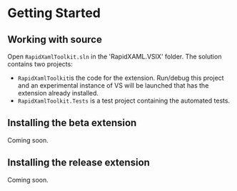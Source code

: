 # Getting Started




## Working with source

Open `RapidXamlToolkit.sln` in the 'RapidXAML.VSIX' folder.
The solution contains two projects:
- `RapidXamlToolkit`is the code for the extension. Run/debug this project and an experimental instance of VS will be launched that has the extension already installed.
- `RapidXamlToolkit.Tests` is a test project containing the automated tests.

## Installing the beta extension

Coming soon.

## Installing the release extension

Coming soon.
